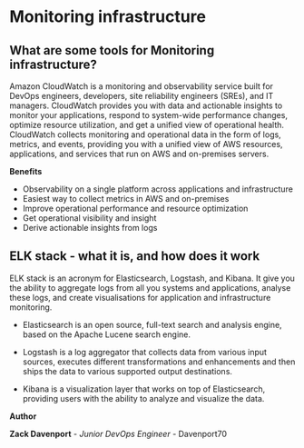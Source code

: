 # Monitoring infrastructure

## What are some tools for Monitoring infrastructure?

Amazon CloudWatch is a monitoring and observability service built for DevOps engineers, developers, site reliability engineers (SREs), and IT managers. CloudWatch provides you with data and actionable insights to monitor your applications, respond to system-wide performance changes, optimize resource utilization, and get a unified view of operational health. CloudWatch collects monitoring and operational data in the form of logs, metrics, and events, providing you with a unified view of AWS resources, applications, and services that run on AWS and on-premises servers.

**Benefits**

- Observability on a single platform across applications and infrastructure
- Easiest way to collect metrics in AWS and on-premises
- Improve operational performance and resource optimization
- Get operational visibility and insight
- Derive actionable insights from logs

## ELK stack - what it is, and how does it work

ELK stack is an acronym for Elasticsearch, Logstash, and Kibana. It give you the ability to aggregate logs from all you systems and applications, analyse these logs, and create visualisations for application and infrastructure monitoring.

- Elasticsearch is an open source, full-text search and analysis engine, based on the Apache Lucene search engine.

- Logstash is a log aggregator that collects data from various input sources, executes different transformations and enhancements and then ships the data to various supported output destinations.

-  Kibana is a visualization layer that works on top of Elasticsearch, providing users with the ability to analyze and visualize the data. 

**Author**

**Zack Davenport** - *Junior DevOps Engineer* - Davenport70

